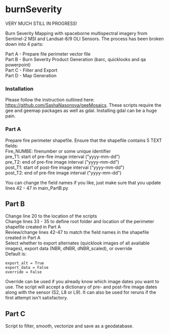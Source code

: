 # burnSeverity

VERY MUCH STILL IN PROGRESS!

Burn Severity Mapping with spaceborne multispectral imagery from Sentinel-2 MSI and Landsat-8/9 OLI Sensors.
The process has been broken down into 4 parts:  
    
Part A - Prepare file perimeter vector file  
Part B - Burn Severity Product Generation (barc, quicklooks and qa powerpoint)  
Part C - Filter and Export  
Part D - Map Generation  

### Installation
Please follow the instruction outlined here: https://github.com/SashaNasonova/geeMosaics. These scripts require the gee and geemap packages as well as gdal.
Installing gdal can be a huge pain. 

### Part A
Prepare fire perimeter shapefile. Ensure that the shapefile contains 5 TEXT fields:  
Fire_NUMBE: firenumber or some unique identifier   
pre_T1: start of pre-fire image interval ("yyyy-mm-dd")  
pre_T2: end of pre-fire image interval ("yyyy-mm-dd")  
post_T1: start of post-fire image interval ("yyyy-mm-dd")  
post_T2: end of pre-fire image interval ("yyyy-mm-dd")  

You can change the field names if you like, just make sure that you update lines 42 - 47 in main_PartB.py

## Part B
Change line 20 to the location of the scripts  
Change lines 33 - 35 to define root folder and location of the perimeter shapefile created in Part A  
Review/change lines 42-47 to match the field names in the shapefile created in Part A  
Select whether to export alternates (quicklook images of all available images), export data (NBR, dNBR, dNBR_scaled), or override  
Default is:
```
export_alt = True
export_data = False
override = False
```

Override can be used if you already know which image dates you want to use. The script will accept a dictionary of pre- and post-fire image dates along
with the sensor (S2, L8 or L9). It can also be used for reruns if the first attempt isn't satisfactory.

## Part C
Script to filter, smooth, vectorize and save as a geodatabase. 
